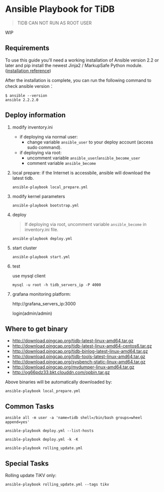 # Ansible Playbook for TiDB

> TIDB CAN NOT RUN AS ROOT USER 

WIP

## Requirements
To use this guide you’ll need a working installation of Ansible version 2.2 or later and pip install the newest Jinja2 / MarkupSafe Python module.
([installation  reference](http://docs.ansible.com/ansible/intro_installation.html))

After the installation is complete, you can run the following command to check ansible version：
```
$ ansible --version
ansible 2.2.2.0
```
## Deploy  information
1.  modify inventory.ini
    * if deploying via normal user:
        * change variable `ansible_user` to your deploy account (access sudo command).
    * if deploying via root:
        * uncomment variable `ansible_user`/`ansible_become_user`
        * comment variable `ansible_become`
2.  local prepare: if the Internet is accessbile, ansible will download the latest tidb.
    ```
    ansible-playbook local_prepare.yml
    ```

3.  modify kernel parameters
    
    ```
    ansible-playbook bootstrap.yml
    ```
4.  deploy
    
    > If deploying via root, uncomment variable `ansible_become` in inventory.ini file.

        ansible-playbook deploy.yml

5.  start cluster

        ansible-playbook start.yml
   

6.  test
    
    use mysql client

        mysql -u root -h tidb_servers_ip -P 4000

7.  grafana monitoring platform:

    http://grafana_servers_ip:3000
   
    login(admin/admin)

## Where to get binary

- http://download.pingcap.org/tidb-latest-linux-amd64.tar.gz
- http://download.pingcap.org/tidb-latest-linux-amd64-centos6.tar.gz
- http://download.pingcap.org/tidb-binlog-latest-linux-amd64.tar.gz
- http://download.pingcap.org/tidb-tools-latest-linux-amd64.tar.gz
- http://download.pingcap.org/sysbench-static-linux-amd64.tar.gz
- http://download.pingcap.org/mydumper-linux-amd64.tar.gz
- http://og66pdz33.bkt.clouddn.com/opbin.tar.gz

Above binaries will be automatically downloaded by:

    ansible-playbook local_prepare.yml

## Common Tasks

```
ansible all -m user -a 'name=tidb shell=/bin/bash groups=wheel append=yes'

ansible-playbook deploy.yml --list-hosts

ansible-playbook deploy.yml -k -K

ansible-playbook rolling_update.yml
```

## Special Tasks

Rolling update TiKV only:

    ansible-playbook rolling_update.yml --tags tikv